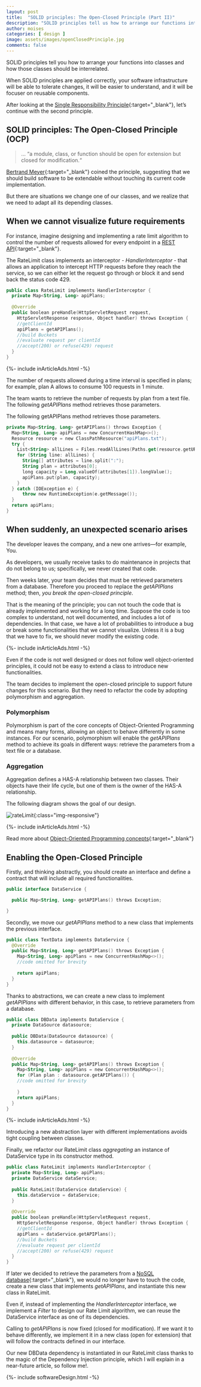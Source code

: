 ```yaml
---
layout: post
title:  "SOLID principles: The Open-Closed Principle (Part II)"
description: "SOLID principles tell us how to arrange our functions into classes. When it is well applied, our software infrastructure will be easier to understand"
author: moises
categories: [ design ]
image: assets/images/openClosedPrinciple.jpg
comments: false
---
```


SOLID principles tell you how to arrange your functions into classes and how those classes should be interrelated.

When SOLID principles are applied correctly, your software infrastructure will be able to tolerate changes, it will be easier to understand, and it will be focuser on reusable components.

After looking at the [Single Responsibility Principle](https://codersite.dev/solid-principles-the-definitive-guide/){:target="_blank"}, let’s continue with the second principle.

## SOLID principles: The Open-Closed Principle (OCP)

> … “a module, class, or function should be open for extension but closed for modification.“

[Bertrand Meyer](https://amzn.to/3eSkKXx){:target="_blank"} coined the principle, suggesting that we should build software to be extendable without touching its current code implementation.

But there are situations we change one of our classes, and we realize that we need to adapt all its depending classes.

## When we cannot visualize future requirements

For instance, imagine designing and implementing a rate limit algorithm to control the number of requests allowed for every endpoint in a [REST API](https://codersite.dev/documenting-rest-api-openapi3/){:target="_blank"}.

The RateLimit class implements an interceptor - *HandlerInterceptor* - that allows an application to intercept HTTP requests before they reach the service, so we can either let the request go through or block it and send back the status code 429.

```kotlin
public class RateLimit implements HandlerInterceptor {
  private Map<String, Long> apiPlans;
  
  @Override
  public boolean preHandle(HttpServletRequest request, 
    HttpServletResponse response, Object handler) throws Exception {
    //getClientId
    apiPlans = getAPIPlans();
    //build Buckets
    //evaluate request per clientId
    //accept(200) or refuse(429) request
  }
}
```

<div>
{%- include inArticleAds.html -%}
</div>

The number of requests allowed during a time interval is specified in plans; for example, plan A allows to consume 100 requests in 1 minute.

The team wants to retrieve the number of requests by plan from a text file. The following *getAPIPlans* method retrieves those parameters.

The following getAPIPlans method retrieves those parameters.

```kotlin
private Map<String, Long> getAPIPlans() throws Exception {
  Map<String, Long> apiPlans = new ConcurrentHashMap<>();
  Resource resource = new ClassPathResource("apiPlans.txt");
  try {
    List<String> allLines = Files.readAllLines(Paths.get(resource.getURI()));
    for (String line: allLines) {
      String[] attributes = line.split(":");
      String plan = attributes[0];
      long capacity = Long.valueOf(attributes[1]).longValue();
      apiPlans.put(plan, capacity);
    }
  } catch (IOException e) {
      throw new RuntimeException(e.getMessage());
  }
  return apiPlans;
}
```

## When suddenly, an unexpected scenario arises

The developer leaves the company, and a new one arrives—for example, You.

As developers, we usually receive tasks to do maintenance in projects that do not belong to us; specifically, we never created that code.

Then weeks later, your team decides that must be retrieved parameters from a database. Therefore you proceed to replace the *getAPIPlans* method; then, *you break the open-closed principle*.

That is the meaning of the principle; you can not touch the code that is already implemented and working for a long time. Suppose the code is too complex to understand, not well documented, and includes a lot of dependencies. In that case, we have a lot of probabilities to introduce a bug or break some functionalities that we cannot visualize. Unless it is a bug that we have to fix, we should never modify the existing code.

<div>
{%- include inArticleAds.html -%}
</div>

Even if the code is not well designed or does not follow well object-oriented principles, it could not be easy to extend a class to introduce new functionalities.

The team decides to implement the open-closed principle to support future changes for this scenario. But they need to refactor the code by adopting polymorphism and aggregation.

### Polymorphism

Polymorphism is part of the core concepts of Object-Oriented Programming and means many forms, allowing an object to behave differently in some instances. For our scenario, polymorphism will enable the *getAPIPlans* method to achieve its goals in different ways: retrieve the parameters from a text file or a database.

### Aggregation

Aggregation defines a HAS-A relationship between two classes. Their objects have their life cycle, but one of them is the owner of the HAS-A relationship.

The following diagram shows the goal of our design.

![rateLimit](/assets/images/rateLimit.jpg){:class="img-responsive"}

<div>
{%- include inArticleAds.html -%}
</div>

Read more about [Object-Oriented Programming concepts](https://codersite.dev/understanding-oop-concepts/){:target="_blank"}

## Enabling the Open-Closed Principle

Firstly,  and thinking abstractly, you should create an interface and define a contract that will include all required functionalities.

```kotlin
public interface DataService {

  public Map<String, Long> getAPIPlans() throws Exception;

}
```

Secondly, we move our *getAPIPlans* method to a new class that implements the previous interface.

```kotlin
public class TextData implements DataService {
  @Override
  public Map<String, Long> getAPIPlans() throws Exception {
    Map<String, Long> apiPlans = new ConcurrentHashMap<>();
    //code omitted for brevity
	
    return apiPlans;
  }
}
```

Thanks to abstractions, we can create a new class to implement *getAPIPlans* with different behavior, in this case, to retrieve parameters from a database.

```kotlin
public class DBData implements DataService {
  private DataSource datasource;
  
  public DBData(DataSource datasource) {
    this.datasource = datasource;
  }
  
  @Override
  public Map<String, Long> getAPIPlans() throws Exception {
    Map<String, Long> apiPlans = new ConcurrentHashMap<>();
    for (Plan plan : datasource.getAPIPlans()) {
    //code omitted for brevity
	 
    }
    return apiPlans;
  }
}
```

<div>
{%- include inArticleAds.html -%}
</div>

Introducing a new abstraction layer with different implementations avoids tight coupling between classes. 

Finally, we refactor our RateLimit class *aggregating* an instance of DataService type in its constructor method.

```kotlin
public class RateLimit implements HandlerInterceptor {
  private Map<String, Long> apiPlans;
  private DataService dataService;
  
  public RateLimit(DataService dataService) {
    this.dataService = dataService;
  }
  
  @Override
  public boolean preHandle(HttpServletRequest request, 
    HttpServletResponse response, Object handler) throws Exception {
    //getClientId
    apiPlans = dataService.getAPIPlans();
    //build Buckets
    //evaluate request per clientId
    //accept(200) or refuse(429) request
  }
}
```

If later we decided to retrieve the parameters from a [NoSQL database](https://codersite.dev/hot-warm-architecture-elasticsearch/){:target="_blank"}, we would no longer have to touch the code, create a new class that implements *getAPIPlans*, and instantiate this new class in RateLimit.

Even if, instead of implementing the *HandlerInterceptor* interface, we implement a *Filter* to design our Rate Limit algorithm, we can reuse the DataService interface as one of its dependencies.

Calling to *getAPIPlans* is now fixed (closed for modification). If we want it to behave differently, we implement it in a new class (open for extension) that will follow the contracts defined in our interface.

Our new DBData dependency is instantiated in our RateLimit class thanks to the magic of the Dependency Injection principle, which I will explain in a near-future article, so follow me!.

<div>
{%- include softwareDesign.html -%}
</div>

